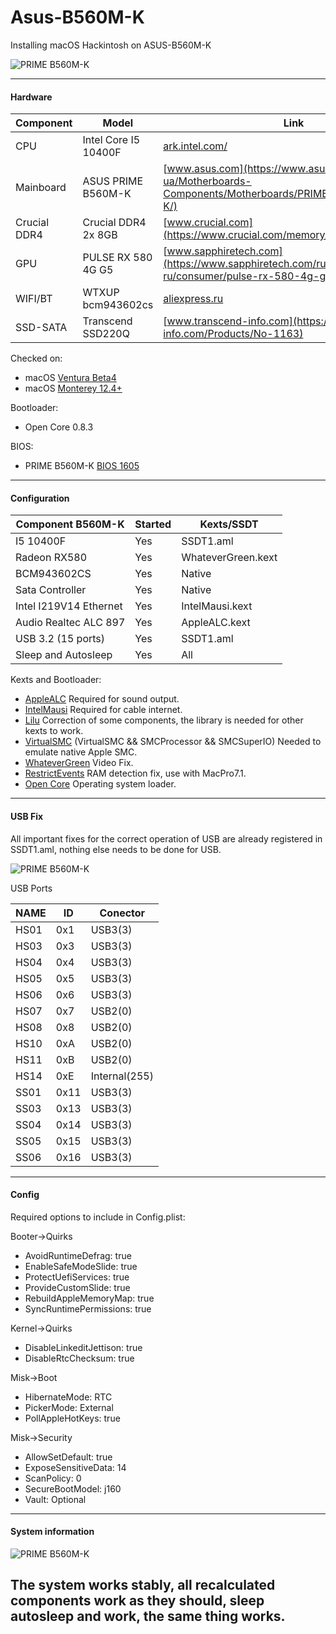 # Asus-B560M-K

Installing macOS Hackintosh on ASUS-B560M-K

![PRIME B560M-K](./Other/img/3.webp)

---
#### Hardware

| Component    |   Model                | Link                                                                                                                                     |
| ------------ | ---------------------- | ---------------------------------------------------------------------------------------------------------------------------------------- |
| CPU          | Intel Core I5 10400F   | [ark.intel.com/](https://ark.intel.com/content/www/ru/ru/ark/products/199278/intel-core-i510400f-processor-12m-cache-up-to-4-30-ghz.html)
| Mainboard    | ASUS PRIME B560M-K     | [www.asus.com](https://www.asus.com/ua-ua/Motherboards-Components/Motherboards/PRIME/PRIME-B560M-K/)
| Crucial DDR4 | Crucial DDR4 2x 8GB    | [www.crucial.com](https://www.crucial.com/memory/ddr4/ct8g4dfra32a)   
| GPU          | PULSE RX 580 4G G5     | [www.sapphiretech.com](https://www.sapphiretech.com/ru-ru/consumer/pulse-rx-580-4g-g5)  
| WIFI/BT      | WTXUP bcm943602cs      | [aliexpress.ru](https://aliexpress.ru/item/32763349068.html?sku_id=65150715564) 
| SSD-SATA     | Transcend SSD220Q      | [www.transcend-info.com](https://www.transcend-info.com/Products/No-1163) 

Checked on:

- macOS [Ventura Beta4](https://www.apple.com/macos/macos-ventura-preview/)
- macOS [Monterey 12.4+](https://www.apple.com/ua/macos/monterey/)

Bootloader:

- Open Core 0.8.3

BIOS:
- PRIME B560M-K [BIOS 1605](https://www.asus.com/ru/Motherboards-Components/Motherboards/PRIME/PRIME-B560M-K/HelpDesk_BIOS/)


---

#### Configuration

| Component B560M-K      |        Started         |      Kexts/SSDT        |                                                                                                          
| ---------------------- | ---------------------- | ---------------------- |
| I5 10400F              |         Yes            |    SSDT1.aml           |
| Radeon RX580           |         Yes            |    WhateverGreen.kext  |
| BCM943602CS            |         Yes            |    Native              |
| Sata Controller        |         Yes            |    Native              |
| Intel I219V14 Ethernet |         Yes            |    IntelMausi.kext     |
| Audio Realtec ALC 897  |         Yes            |    AppleALC.kext       |
| USB 3.2 (15 ports)     |         Yes            |    SSDT1.aml           |
| Sleep and Autosleep    |         Yes            |    All                 |
 
Kexts and Bootloader:

- [AppleALC](https://github.com/acidanthera/AppleALC/releases) Required for sound output.
- [IntelMausi](https://github.com/acidanthera/IntelMausi/releases) Required for cable internet.
- [Lilu](https://github.com/acidanthera/Lilu/releases) Correction of some components, the library is needed for other kexts to work.
- [VirtualSMC](https://github.com/acidanthera/VirtualSMC/releases) (VirtualSMC && SMCProcessor && SMCSuperIO) Needed to emulate native Apple SMC.
- [WhateverGreen](https://github.com/acidanthera/WhateverGreen/releases) Video Fix.
- [RestrictEvents](https://github.com/acidanthera/RestrictEvents/releases) RAM detection fix, use with MacPro7.1.
- [Open Core](https://github.com/acidanthera/OpenCorePkg/releases) Operating system loader.

---

#### USB Fix

All important fixes for the correct operation of USB are already registered in SSDT1.aml, nothing else needs to be done for USB.

![PRIME B560M-K](./Other/img/spec_pc3.png)

USB Ports

|   NAME   |        ID          |   Conector       |                                                                                                          
| ---------| ------------------ | ---------------- |
|   HS01   |        0x1         |    USB3(3)       |
|   HS03   |        0x3         |    USB3(3)       |
|   HS04   |        0x4         |    USB3(3)       |
|   HS05   |        0x5         |    USB3(3)       |
|   HS06   |        0x6         |    USB3(3)       |
|   HS07   |        0x7         |    USB2(0)       |
|   HS08   |        0x8         |    USB2(0)       |
|   HS10   |        0xA         |    USB2(0)       |
|   HS11   |        0xB         |    USB2(0)       |
|   HS14   |        0xE         |    Internal(255) |
|   SS01   |        0x11        |    USB3(3)       |
|   SS03   |        0x13        |    USB3(3)       |
|   SS04   |        0x14        |    USB3(3)       |
|   SS05   |        0x15        |    USB3(3)       |
|   SS06   |        0x16        |    USB3(3)       |

---

#### Config

Required options to include in Config.plist:

Booter->Quirks

- AvoidRuntimeDefrag:     true
- EnableSafeModeSlide:    true
- ProtectUefiServices:    true
- ProvideCustomSlide:     true
- RebuildAppleMemoryMap:  true
- SyncRuntimePermissions: true

Kernel->Quirks

- DisableLinkeditJettison: true
- DisableRtcChecksum:      true 

Misk->Boot

- HibernateMode:    RTC
- PickerMode:       External
- PollAppleHotKeys: true

Misk->Security

- AllowSetDefault:     true
- ExposeSensitiveData: 14
- ScanPolicy:          0
- SecureBootModel:     j160
- Vault:               Optional

---

#### System information

![PRIME B560M-K](./Other/img/info.png)


The system works stably, all recalculated components work as they should, sleep autosleep and work, the same thing works.
---

